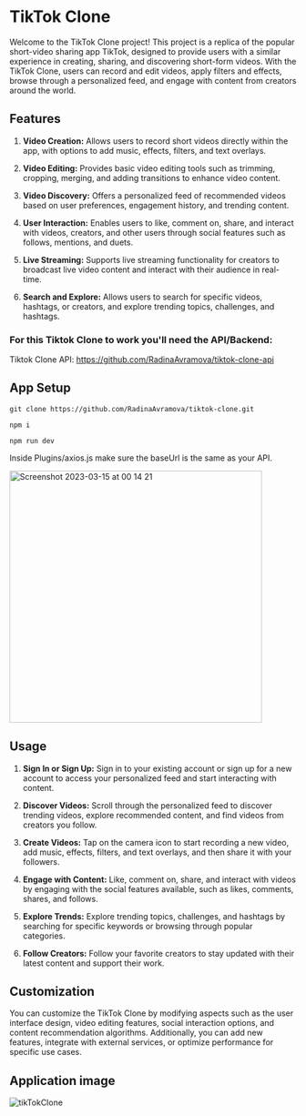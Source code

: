 # TikTok Clone
Welcome to the TikTok Clone project! This project is a replica of the popular short-video sharing app TikTok, designed to provide users with a similar experience in creating, sharing, and discovering short-form videos. With the TikTok Clone, users can record and edit videos, apply filters and effects, browse through a personalized feed, and engage with content from creators around the world.

## Features
1. **Video Creation:** Allows users to record short videos directly within the app, with options to add music, effects, filters, and text overlays.

2. **Video Editing:** Provides basic video editing tools such as trimming, cropping, merging, and adding transitions to enhance video content.

3. **Video Discovery:** Offers a personalized feed of recommended videos based on user preferences, engagement history, and trending content.

4. **User Interaction:** Enables users to like, comment on, share, and interact with videos, creators, and other users through social features such as follows, mentions, and duets.

5. **Live Streaming:** Supports live streaming functionality for creators to broadcast live video content and interact with their audience in real-time.

6. **Search and Explore:** Allows users to search for specific videos, hashtags, or creators, and explore trending topics, challenges, and hashtags.

### For this Tiktok Clone to work you'll need the API/Backend:

Tiktok Clone API: https://github.com/RadinaAvramova/tiktok-clone-api

## App Setup

```
git clone https://github.com/RadinaAvramova/tiktok-clone.git

npm i

npm run dev
```
Inside Plugins/axios.js make sure the baseUrl is the same as your API.

<img width="443" alt="Screenshot 2023-03-15 at 00 14 21" src="https://user-images.githubusercontent.com/108229029/225085615-529afbca-8cb8-4ed4-bf5b-54ba6f827f36.png">

## Usage
1. **Sign In or Sign Up:** Sign in to your existing account or sign up for a new account to access your personalized feed and start interacting with content.

2. **Discover Videos:** Scroll through the personalized feed to discover trending videos, explore recommended content, and find videos from creators you follow.

3. **Create Videos:** Tap on the camera icon to start recording a new video, add music, effects, filters, and text overlays, and then share it with your followers.

4. **Engage with Content:** Like, comment on, share, and interact with videos by engaging with the social features available, such as likes, comments, shares, and follows.

5. **Explore Trends:** Explore trending topics, challenges, and hashtags by searching for specific keywords or browsing through popular categories.

6. **Follow Creators:** Follow your favorite creators to stay updated with their latest content and support their work.

## Customization
You can customize the TikTok Clone by modifying aspects such as the user interface design, video editing features, social interaction options, and content recommendation algorithms. Additionally, you can add new features, integrate with external services, or optimize performance for specific use cases.

## Application image
![tikTokClone](https://github.com/RadinaAvramova/tiktok-clone/assets/99686592/23c9c3c1-f1c5-4565-aee6-d1e703ef8ba9)
